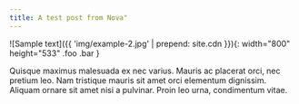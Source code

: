 ```yaml
---
title: A test post from Nova"
---
```


![Sample text]({{ 'img/example-2.jpg' | prepend: site.cdn }}){: width="800" height="533" .foo .bar  }

Quisque maximus malesuada ex nec varius. Mauris ac placerat orci, nec pretium leo. Nam tristique mauris sit amet orci elementum dignissim. Aliquam ornare sit amet nisi a pulvinar. Proin leo urna, condimentum vitae.